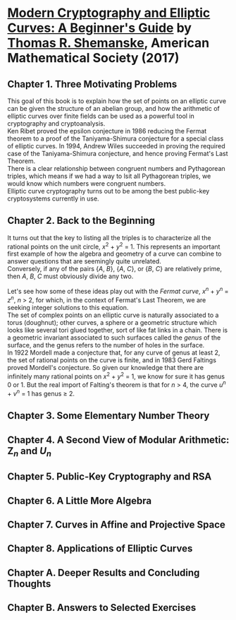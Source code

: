 # [Modern Cryptography and Elliptic Curves: A Beginner's Guide][homepage] by [Thomas R. Shemanske][author], American Mathematical Society (2017)

[homepage]: https://bookstore.ams.org/stml-83/
[author]: https://www.math.dartmouth.edu/~trs/

## Chapter 1. Three Motivating Problems

This goal of this book is to explain how the set of points on an elliptic curve
 can be given the structure of an abelian group, and how the arithmetic of
 elliptic curves over finite fields can be used as a powerful tool in
 cryptography and cryptoanalysis.<br>
Ken Ribet proved the epsilon conjecture in 1986 reducing the Fermat theorem to a
 proof of the Taniyama-Shimura conjecture for a special class of elliptic
 curves. In 1994, Andrew Wiles succeeded in proving the required case of the
 Taniyama-Shimura conjecture, and hence proving Fermat's Last Theorem.<br>
There is a clear relationship between congruent numbers and Pythagorean triples,
 which means if we had a way to lsit all Pythagorean triples, we would know
 which numbers were congruent numbers.<br>
Elliptic curve cryptography turns out to be among the best public-key
 cryptosystems currently in use.

## Chapter 2. Back to the Beginning

It turns out that the key to listing all the triples is to characterize all the
 rational points on the unit circle, *x*<sup>2</sup> + *y*<sup>2</sup> = 1. This
 represents an important first example of how the algebra and geometry of a
 curve can combine to answer questions that are seemingly quite unrelated.<br>
Conversely, if any of the pairs {*A*, *B*}, {*A*, *C*}, or {*B*, *C*} are
 relatively prime, then *A*, *B*, *C* must obviously divide any two.

Let's see how some of these ideas play out with the *Fermat curve*,
 *x*<sup>*n*</sup> + *y*<sup>*n*</sup> = *z*<sup>*n*</sup>, *n* > 2, for which,
 in the context of Fermat's Last Theorem, we are seeking integer solutions to
 this equation.<br>
The set of complex points on an elliptic curve is naturally associated to a
 torus (doughnut); other curves, a sphere or a geometric structure which looks
 like several tori glued together, sort of like fat links in a chain. There is a
 geometric invariant associated to such surfaces called the *genus* of the
 surface, and the genus refers to the number of holes in the surface.<br>
In 1922 Mordell made a conjecture that, for any curve of genus at least 2, the
 set of rational points on the curve is finite, and in 1983 Gerd Faltings proved
 Mordell's conjecture. So given our knowledge that there are infinitely many
 rational points on *x*<sup>2</sup> + *y*<sup>2</sup> = 1, we know for sure it
 has genus 0 or 1. But the real import of Falting's theorem is that for *n* > 4,
 the curve *u*<sup>*n*</sup> + *v*<sup>*n*</sup> = 1 has genus ≥ 2.

## Chapter 3. Some Elementary Number Theory

## Chapter 4. A Second View of Modular Arithmetic: Z<sub>*n*</sub> and *U*<sub>*n*</sub>

## Chapter 5. Public-Key Cryptography and RSA

## Chapter 6. A Little More Algebra

## Chapter 7. Curves in Affine and Projective Space

## Chapter 8. Applications of Elliptic Curves

## Chapter A. Deeper Results and Concluding Thoughts

## Chapter B. Answers to Selected Exercises

